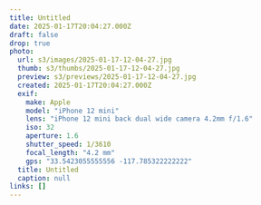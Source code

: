 ```yaml
---
title: Untitled
date: 2025-01-17T20:04:27.000Z
draft: false
drop: true
photo:
  url: s3/images/2025-01-17-12-04-27.jpg
  thumb: s3/thumbs/2025-01-17-12-04-27.jpg
  preview: s3/previews/2025-01-17-12-04-27.jpg
  created: 2025-01-17T20:04:27.000Z
  exif:
    make: Apple
    model: "iPhone 12 mini"
    lens: "iPhone 12 mini back dual wide camera 4.2mm f/1.6"
    iso: 32
    aperture: 1.6
    shutter_speed: 1/3610
    focal_length: "4.2 mm"
    gps: "33.5423055555556 -117.785322222222"
  title: Untitled
  caption: null
links: []
---
```

